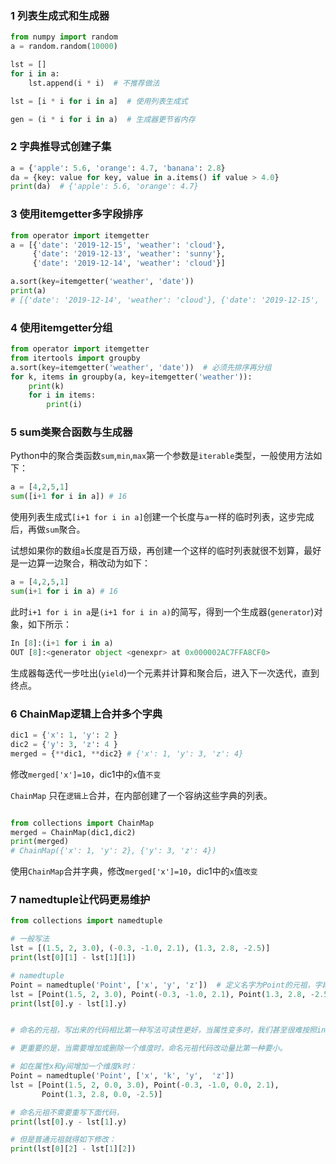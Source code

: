 ### 1 列表生成式和生成器

```python
from numpy import random
a = random.random(10000)

lst = []
for i in a:
    lst.append(i * i)  # 不推荐做法

lst = [i * i for i in a]  # 使用列表生成式

gen = (i * i for i in a)  # 生成器更节省内存
```

### 2 字典推导式创建子集
```python
a = {'apple': 5.6, 'orange': 4.7, 'banana': 2.8}
da = {key: value for key, value in a.items() if value > 4.0}
print(da)  # {'apple': 5.6, 'orange': 4.7}
```

### 3 使用itemgetter多字段排序
```python
from operator import itemgetter
a = [{'date': '2019-12-15', 'weather': 'cloud'},
     {'date': '2019-12-13', 'weather': 'sunny'},
     {'date': '2019-12-14', 'weather': 'cloud'}]

a.sort(key=itemgetter('weather', 'date'))
print(a)
# [{'date': '2019-12-14', 'weather': 'cloud'}, {'date': '2019-12-15', 'weather': 'cloud'}, {'date': '2019-12-13', 'weather': 'sunny'}]
```

### 4 使用itemgetter分组
```python
from operator import itemgetter
from itertools import groupby
a.sort(key=itemgetter('weather', 'date'))  # 必须先排序再分组
for k, items in groupby(a, key=itemgetter('weather')):
    print(k)
    for i in items:
        print(i)
```
### 5 sum类聚合函数与生成器

Python中的聚合类函数`sum`,`min`,`max`第一个参数是`iterable`类型，一般使用方法如下：
```python
a = [4,2,5,1]
sum([i+1 for i in a]) # 16
```
使用列表生成式`[i+1 for i in a]`创建一个长度与`a`一样的临时列表，这步完成后，再做`sum`聚合。

试想如果你的数组`a`长度是百万级，再创建一个这样的临时列表就很不划算，最好是一边算一边聚合，稍改动为如下：
```python
a = [4,2,5,1]
sum(i+1 for i in a) # 16
```
此时`i+1 for i in a`是`(i+1 for i in a)`的简写，得到一个生成器(`generator`)对象，如下所示：
```python
In [8]:(i+1 for i in a)
OUT [8]:<generator object <genexpr> at 0x000002AC7FFA8CF0>
```
生成器每迭代一步吐出(`yield`)一个元素并计算和聚合后，进入下一次迭代，直到终点。

### 6 ChainMap逻辑上合并多个字典
```python
dic1 = {'x': 1, 'y': 2 }
dic2 = {'y': 3, 'z': 4 }
merged = {**dic1, **dic2} # {'x': 1, 'y': 3, 'z': 4}
```
修改`merged['x']=10`，dic1中的`x`值`不变`

`ChainMap` 只在`逻辑上`合并，在内部创建了一个容纳这些字典的列表。
```python

from collections import ChainMap
merged = ChainMap(dic1,dic2)
print(merged)
# ChainMap({'x': 1, 'y': 2}, {'y': 3, 'z': 4})
```
使用`ChainMap`合并字典，修改`merged['x']=10`，dic1中的`x`值`改变`

### 7 namedtuple让代码更易维护

```python
from collections import namedtuple

# 一般写法
lst = [(1.5, 2, 3.0), (-0.3, -1.0, 2.1), (1.3, 2.8, -2.5)]
print(lst[0][1] - lst[1][1])

# namedtuple
Point = namedtuple('Point', ['x', 'y', 'z'])  # 定义名字为Point的元祖，字段属性有x,y,z
lst = [Point(1.5, 2, 3.0), Point(-0.3, -1.0, 2.1), Point(1.3, 2.8, -2.5)]
print(lst[0].y - lst[1].y)


# 命名的元祖，写出来的代码相比第一种写法可读性更好，当属性变多时，我们甚至很难按照index方式访问元素。

# 更重要的是，当需要增加或删除一个维度时，命名元祖代码改动量比第一种要小。

# 如在属性x和y间增加一个维度k时：
Point = namedtuple('Point', ['x', 'k', 'y',  'z'])
lst = [Point(1.5, 2, 0.0, 3.0), Point(-0.3, -1.0, 0.0, 2.1),
       Point(1.3, 2.8, 0.0, -2.5)]

# 命名元祖不需要重写下面代码，
print(lst[0].y - lst[1].y)

# 但是普通元祖就得如下修改：
print(lst[0][2] - lst[1][2])
```